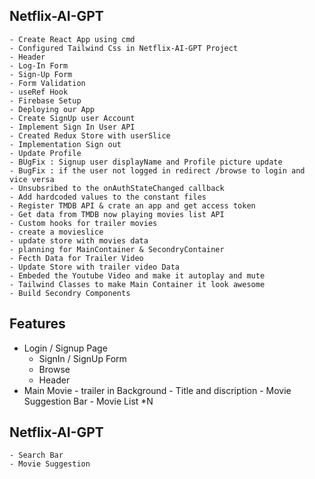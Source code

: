 
## Netflix-AI-GPT 

    - Create React App using cmd  
    - Configured Tailwind Css in Netflix-AI-GPT Project
    - Header 
    - Log-In Form 
    - Sign-Up Form
    - Form Validation 
    - useRef Hook
    - Firebase Setup 
    - Deploying our App 
    - Create SignUp user Account
    - Implement Sign In User API 
    - Created Redux Store with userSlice 
    - Implementation Sign out 
    - Update Profile 
    - BUgFix : Signup user displayName and Profile picture update 
    - BugFix : if the user not logged in redirect /browse to login and vice versa 
    - Unsubsribed to the onAuthStateChanged callback 
    - Add hardcoded values to the constant files
    - Register TMDB API & crate an app and get access token
    - Get data from TMDB now playing movies list API 
    - Custom hooks for trailer movies
    - create a movieslice 
    - update store with movies data 
    - planning for MainContainer & SecondryContainer
    - Fecth Data for Trailer Video
    - Update Store with trailer video Data
    - Embeded the Youtube Video and make it autoplay and mute 
    - Tailwind Classes to make Main Container it look awesome 
    - Build Secondry Components 




## Features 
- Login / Signup Page 
    - SignIn / SignUp Form
    - Browse 
    - Header 
 - Main Movie
        - trailer in Background
        - Title and discription 
        - Movie Suggestion Bar 
            - Movie List *N 

## Netflix-AI-GPT 
    - Search Bar
    - Movie Suggestion 
    